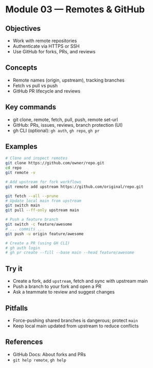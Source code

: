 # Module 03 — Remotes & GitHub

## Objectives
- Work with remote repositories
- Authenticate via HTTPS or SSH
- Use GitHub for forks, PRs, and reviews

## Concepts
- Remote names (origin, upstream), tracking branches
- Fetch vs pull vs push
- GitHub PR lifecycle and reviews

## Key commands
- git clone, remote, fetch, pull, push, remote set-url
- GitHub: PRs, issues, reviews, branch protection (UI)
- gh CLI (optional): `gh auth`, `gh repo`, `gh pr`

## Examples
```bash
# Clone and inspect remotes
git clone https://github.com/owner/repo.git
cd repo
git remote -v

# Add upstream for fork workflows
git remote add upstream https://github.com/original/repo.git

git fetch --all --prune
# Update local main from upstream
git switch main
git pull --ff-only upstream main

# Push a feature branch
git switch -c feature/awesome
# ... commits ...
git push -u origin feature/awesome

# Create a PR (using GH CLI)
# gh auth login
# gh pr create --fill --base main --head feature/awesome
```

## Try it
- Create a fork, add `upstream`, fetch and sync with upstream main
- Push a branch to your fork and open a PR
- Ask a teammate to review and suggest changes

## Pitfalls
- Force-pushing shared branches is dangerous; protect `main`
- Keep local main updated from upstream to reduce conflicts

## References
- GitHub Docs: About forks and PRs
- `git help remote`, `gh help`
